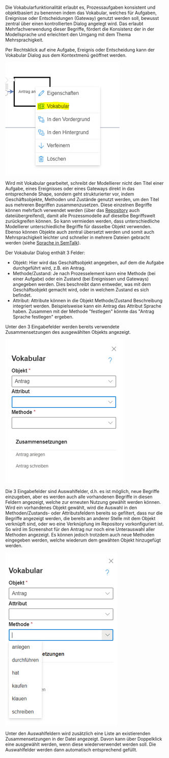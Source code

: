 Die Vokabularfunktionalität erlaubt es, Prozessaufgaben konsistent und objektbasiert zu benennen indem das Vokabular, welches für Aufgaben, Ereignisse oder Entscheidungen (Gateway) genutzt werden soll, bewusst zentral über einen kontrollierten Dialog angelegt wird. 
Das erlaubt Mehrfachverwendung dieser Begriffe, fördert die Konsistenz der in der Modellsprache und erleichtert den Umgang mit dem Thema Mehrsprachigkeit.

Per Rechtsklick auf eine Aufgabe, Ereignis oder Entscheidung kann der Vokabular Dialog aus dem Kontextmenü geöffnet werden.

![Vokabular Aufruf](./images/vokabular.png)

Wird mit Vokabular gearbeitet, schreibt der Modellierer nicht den Titel einer Aufgabe, eines Ereignisses oder eines Gateways direkt in das entsprechende Shape, sondern geht strukturierter vor, indem Geschäftsobjekte, Methoden und Zustände genutzt werden, um den Titel aus mehreren Begriffen zusammenzusetzen.
Diese einzelnen Begriffe können mehrfach verwendet werden (über das [Repository](https://github.com/SemTalkOnline/SemTalkOnline_DE/wiki/Repository) auch dateiübergreifend), damit alle Prozessmodelle auf dieselbe Begriffswelt zurückgreifen können. So kann vermieden werden, dass unterschiedliche Modellierer unterschiedliche Begriffe für dasselbe Objekt verwenden. Ebenso können Objekte auch zentral übersetzt werden und somit auch Mehrsprachigkeit leichter und schneller in mehrere Dateien gebracht werden (siehe [Sprache in SemTalk](https://github.com/SemTalkOnline/SemTalkOnline_DE/wiki/Sprache-in-SemTalk)). 

Der Vokabular Dialog enthält 3 Felder:
* Objekt: Hier wird das Geschäftsobjekt angegeben, auf dem die Aufgabe durchgeführt wird, z.B. ein Antrag.
* Methode/Zustand: Je nach Prozesselement kann eine Methode (bei einer Aufgabe) oder ein Zustand (bei Ereignissen und Gateways) angegeben werden. Dies beschreibt dann entweder, was mit dem Geschäftsobjekt gemacht wird, oder in welchem Zustand es sich befindet.
* Attribut: Attribute können in die Objekt Methode/Zustand Beschreibung integriert werden. Beispielsweise kann ein Antrag das Attribut Sprache haben. Zusammen mit der Methode "festlegen" könnte das "Antrag Sprache festlegen" ergeben.

Unter den 3 Eingabefelder werden bereits verwendete Zusammensetzungen des ausgewählten Objekts angezeigt.

![Vokabular Dialog](./images/vokabular2.png)

Die 3 Eingabefelder sind Auswahlfelder, d.h. es ist möglich, neue Begriffe einzugeben, aber es werden auch alle vorhandenen Begriffe in diesen Feldern angezeigt, welche zur erneuten Nutzung gewählt werden können. Wird ein vorhandenes Objekt gewählt, wird die Auswahl in den Methoden/Zustands- oder Attributsfeldern bereits so gefiltert, dass nur die Begriffe angezeigt werden, die bereits an anderer Stelle mit dem Objekt verknüpft sind, oder wo eine Verknüpfung im Repository vorkonfiguriert ist. So wird im Screenshot für den Antrag nur noch eine Unterauswahl aller Methoden angezeigt. Es können jedoch trotzdem auch neue Methoden eingegeben werden, welche wiederum dem gewähten Objekt hinzugefügt werden.

![Vokabular Dialog Vorschläge](./images/vokabular3.png)

Unter den Auswahlfeldern wird zusätzlich eine Liste an existierenden Zusammensetzungen in der Datei angezeigt. Davon kann über Doppelklick eine ausgewählt werden, wenn diese wiederverwendet werden soll. Die Auswahlfelder werden dann automatisch entsprechend gefüllt.

